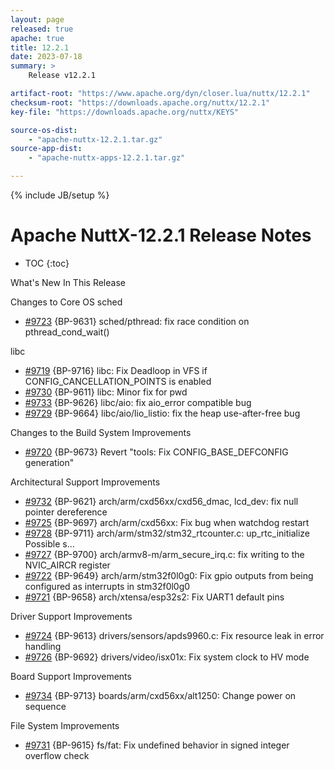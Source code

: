 ```yaml
---
layout: page
released: true
apache: true
title: 12.2.1
date: 2023-07-18
summary: >
    Release v12.2.1

artifact-root: "https://www.apache.org/dyn/closer.lua/nuttx/12.2.1"
checksum-root: "https://downloads.apache.org/nuttx/12.2.1"
key-file: "https://downloads.apache.org/nuttx/KEYS"

source-os-dist:
    - "apache-nuttx-12.2.1.tar.gz"
source-app-dist:
    - "apache-nuttx-apps-12.2.1.tar.gz"

---
```



<!--
{% comment %}
Licensed to the Apache Software Foundation (ASF) under one or more
contributor license agreements.  See the NOTICE file distributed with
this work for additional information regarding copyright ownership.
The ASF licenses this file to you under the Apache License, Version 2.0
(the "License"); you may not use this file except in compliance with
the License.  You may obtain a copy of the License at

http://www.apache.org/licenses/LICENSE-2.0

Unless required by applicable law or agreed to in writing, software
distributed under the License is distributed on an "AS IS" BASIS,
WITHOUT WARRANTIES OR CONDITIONS OF ANY KIND, either express or implied.
See the License for the specific language governing permissions and
limitations under the License.
{% endcomment %}
-->

{% include JB/setup %}

# Apache NuttX-12.2.1 Release Notes
* TOC
{:toc}

What's New In This Release

Changes to Core OS
sched
* [#9723](https://github.com/apache/nuttx/pull/9723) {BP-9631} sched/pthread: fix race condition on pthread_cond_wait()

libc
* [#9719](https://github.com/apache/nuttx/pull/9719) {BP-9716} libc: Fix Deadloop in VFS if CONFIG_CANCELLATION_POINTS is enabled
* [#9730](https://github.com/apache/nuttx/pull/9730) {BP-9611} libc: Minor fix for pwd
* [#9733](https://github.com/apache/nuttx/pull/9733) {BP-9626} libc/aio: fix aio_error compatible bug
* [#9729](https://github.com/apache/nuttx/pull/9729) {BP-9664} libc/aio/lio_listio: fix the heap use-after-free bug

Changes to the Build System
Improvements
* [#9720](https://github.com/apache/nuttx/pull/9720) {BP-9673} Revert "tools: Fix CONFIG_BASE_DEFCONFIG generation" 

Architectural Support
Improvements
* [#9732](https://github.com/apache/nuttx/pull/9732) {BP-9621} arch/arm/cxd56xx/cxd56_dmac, lcd_dev: fix null pointer dereference
* [#9725](https://github.com/apache/nuttx/pull/9725) {BP-9697} arch/arm/cxd56xx: Fix bug when watchdog restart
* [#9728](https://github.com/apache/nuttx/pull/9728) {BP-9711} arch/arm/stm32/stm32_rtcounter.c: up_rtc_initialize Possible s…
* [#9727](https://github.com/apache/nuttx/pull/9727) {BP-9700} arch/armv8-m/arm_secure_irq.c: fix writing to the NVIC_AIRCR register
* [#9722](https://github.com/apache/nuttx/pull/9722) {BP-9649} arch/arm/stm32f0l0g0: Fix gpio outputs from being configured as interrupts in stm32f0l0g0
* [#9721](https://github.com/apache/nuttx/pull/9721) {BP-9658} arch/xtensa/esp32s2: Fix UART1 default pins

Driver Support
Improvements
* [#9724](https://github.com/apache/nuttx/pull/9724) {BP-9613} drivers/sensors/apds9960.c: Fix resource leak in error handling
* [#9726](https://github.com/apache/nuttx/pull/9726) {BP-9692} drivers/video/isx01x: Fix system clock to HV mode

Board Support
Improvements
* [#9734](https://github.com/apache/nuttx/pull/9734) {BP-9713} boards/arm/cxd56xx/alt1250: Change power on sequence

File System
Improvements 
* [#9731](https://github.com/apache/nuttx/pull/9731) {BP-9615} fs/fat: Fix undefined behavior in signed integer overflow check